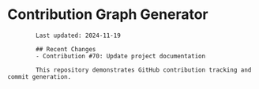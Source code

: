 # Contribution Graph Generator
            
            Last updated: 2024-11-19
            
            ## Recent Changes
            - Contribution #70: Update project documentation
            
            This repository demonstrates GitHub contribution tracking and commit generation.
        
